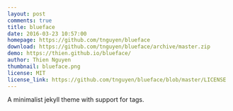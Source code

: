 ```yaml
---
layout: post
comments: true
title: blueface
date: 2016-03-23 10:57:00
homepage: https://github.com/tnguyen/blueface
download: https://github.com/tnguyen/blueface/archive/master.zip
demo: https://thien.github.io/blueface/
author: Thien Nguyen
thumbnail: blueface.png
license: MIT
license_link: https://github.com/tnguyen/blueface/blob/master/LICENSE
---
```


A minimalist jekyll theme with support for tags.
